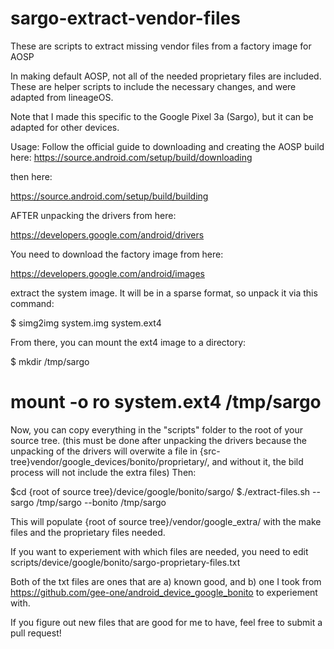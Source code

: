 # sargo-extract-vendor-files
These are scripts to extract missing vendor files from a factory image for AOSP

In making default AOSP, not all of the needed proprietary files are included. These are helper scripts to include the necessary changes, and were adapted from lineageOS.

Note that I made this specific to the Google Pixel 3a (Sargo), but it can be adapted for other devices.


Usage:
Follow the official guide to downloading and creating the AOSP build here:
https://source.android.com/setup/build/downloading

then here:

https://source.android.com/setup/build/building

AFTER unpacking the drivers from here:

https://developers.google.com/android/drivers

You need to download the factory image from here:

https://developers.google.com/android/images

extract the system image. It will be in a sparse format, so unpack it via this command:

$ simg2img system.img system.ext4

From there, you can mount the ext4 image to a directory:

$ mkdir /tmp/sargo
# mount -o ro system.ext4 /tmp/sargo

Now, you can copy everything in the "scripts" folder to the root of your source tree. (this must be done after unpacking the drivers because the unpacking of the drivers will overwite a file in {src-tree}vendor/google_devices/bonito/proprietary/, and without it, the bild process will not include the extra files) Then:

$cd  {root of source tree}/device/google/bonito/sargo/
$./extract-files.sh --sargo /tmp/sargo --bonito /tmp/sargo

This will populate {root of source tree}/vendor/google_extra/ with the make files and the proprietary files needed.

If you want to experiement with which files are needed, you need to edit scripts/device/google/bonito/sargo-proprietary-files.txt

Both of the txt files are ones that are a) known good, and b) one I took from https://github.com/gee-one/android_device_google_bonito to experiement with.

If you figure out new files that are good for me to have, feel free to submit a pull request!


